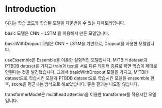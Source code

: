 # Introduction
여기는 학습 코드와 학습된 모델을 다운받을 수 있는 디렉토리입니다.

basic 모델은 CNN + LSTM 을 이용해서 만든 모델입니다.

basicWithDropout 모델은 CNN + LSTM을 기반으로, Dropout을 사용한 모델입니다.

useEssemble은 Essemble을 이용한 실험적인 모델입니다. MITBIH dataset과 PTBDB dataset를 가지고 train과 test를 서로 다른 데이터 종류로 하면 학습이 제대로 안된다는 것을 발견했습니다. 그래서 basicWithDropout 모델을 가지고, MITBIH dataset으로 학습시킨 모델과 PTBDB dataset으로 학습시킨 모델을 enssemble 한 후, score을 평균내는 방식으로 해보았습니다. 좋은 결과는 나오질 않습니다. 

transformerModel은 multihead attention을 이용한 transformer를 적용시킨 모델입니다.
